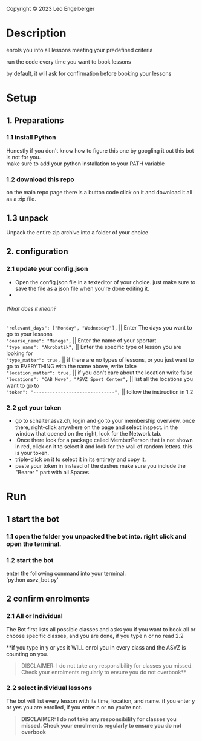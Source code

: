 Copyright © 2023 Leo Engelberger

# Description  
enrols you into all lessons meeting your predefined criteria

run the code every time you want to book lessons

by default, it will ask for confirmation before booking your lessons


# Setup  
  
## 1. Preparations  
  
### 1.1 install Python  

Honestly if you don't know how to figure this one by googling it out this bot is not for you.  
make sure to add your python installation to your PATH variable  
  
### 1.2 download this repo  

on the main repo page there is a button code click on it and download it all as a zip file.  
  
## 1.3 unpack  

Unpack the entire zip archive into a folder of your choice  
  
## 2. configuration  
  
### 2.1 update your config.json  

- Open the config.json file in a texteditor of your choice. just make sure to save the file as a json file when you're done editing it.  
- 
###### What does it mean?  
  
`"relevant_days": ["Monday", "Wednesday"],` || Enter The days you want to go to your lessons  
`"course_name": "Manege",` || Enter the name of your sportart  
`"type_name": "Akrobatik",` || Enter the specific type of lesson you are looking for  
`"type_matter": true,` || if there are no types of lessons, or you just want to go to EVERYTHING with the name above, write false  
`"location_matter": true,` || if you don't care about the location write false  
`"locations": "CAB Move", "ASVZ Sport Center",` || list all the locations you want to go to  
`"token": "------------------------------",` || follow the instruction in 1.2  
  
### 2.2 get your token  

- go to schalter.asvz.ch, login and go to your membership overview. once there, right-click anywhere on the page and select inspect. in the window that opened on the right, look for the Network tab.  
- .Once there look for a package called MemberPerson that is not shown in red, click on it to select it and look for the wall of random letters. this is your token.  
- triple-click on it to select it in its entirety and copy it.  
- paste your token in instead of the dashes make sure you include the "Bearer " part with all Spaces.  
  
  
# Run  
## 1 start the bot  
  
  
### 1.1 open the folder you unpacked the bot into. right click and open the terminal.  
  
### 1.2 start the bot  

enter the following command into your terminal:  
'python asvz_bot.py'  
  
## 2 confirm enrolments  
  
### 2.1 All or Individual  

The Bot first lists all possible classes and asks you if you want to book all or choose specific classes, and you are done, if you type n or no read 2.2  

**if you type in y or yes it WILL enrol you in every class and the ASVZ is counting on you.  
> DISCLAIMER: I do not take any responsibility for classes you missed. Check your enrolments regularly to ensure you do not overbook**
  
### 2.2 select individual lessons  

The bot will list every lesson with its time, location, and name. if you enter y or yes you are enrolled, if you enter n or no you're not. 

> **DISCLAIMER: I do not take any responsibility for classes you missed. Check your enrolments regularly to ensure you do not overbook**
